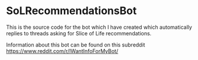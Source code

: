 # SoLRecommendationsBot
This is the source code for the bot which I have created which automatically replies to threads asking for Slice of Life recommendations.

Information about this bot can be found on this subreddit https://www.reddit.com/r/IWantInfoForMyBot/
